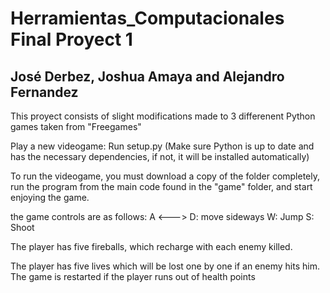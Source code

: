 # Herramientas_Computacionales Final Proyect 1
## José Derbez, Joshua Amaya and Alejandro Fernandez

This proyect consists of slight modifications made to 3 differenent Python games taken from "Freegames" 

Play a new videogame:
  Run setup.py
  (Make sure Python is up to date and has the necessary dependencies, if not, it will be installed automatically)

  To run the videogame, you must download a copy of the folder completely, run the program from the main code found in the "game" folder, and start enjoying the game.

  the game controls are as follows:
  A <---> D: move sideways
  W: Jump
  S: Shoot

  The player has five fireballs, which recharge with each enemy killed.

  The player has five lives which will be lost one by one if an enemy hits him.
  The game is restarted if the player runs out of health points
